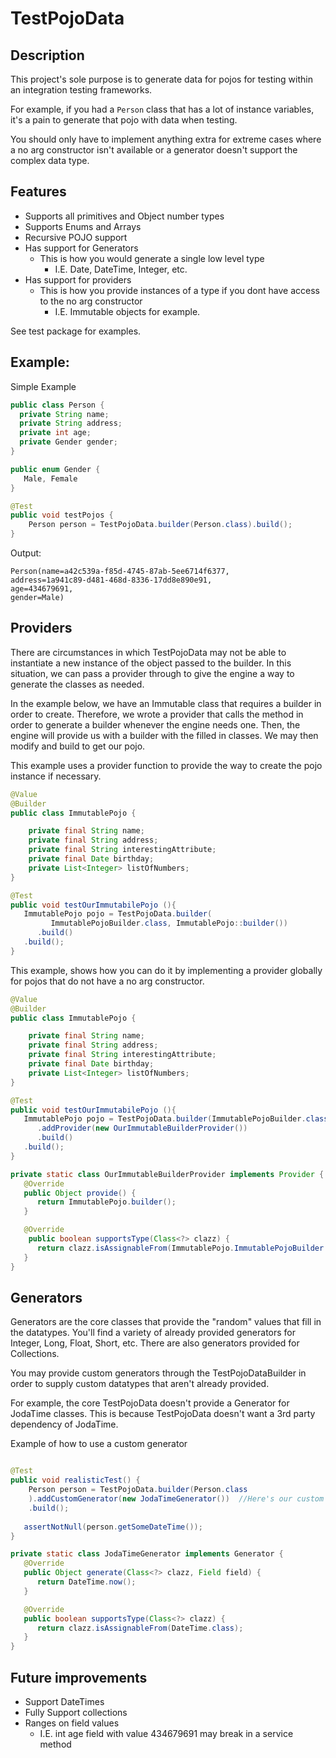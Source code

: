 # TestPojoData

## Description
This project's sole purpose is to generate data
for pojos for testing within an integration testing
frameworks.  

For example, if you had a `Person` class that has
a lot of instance variables, it's a pain to generate 
that pojo with data when testing.  

You should only have to implement anything extra for extreme
cases where a no arg constructor isn't available or a generator
doesn't support the complex data type.

## Features
* Supports all primitives and Object number types
* Supports Enums and Arrays
* Recursive POJO support
* Has support for Generators
    * This is how you would generate a single low level type
        * I.E. Date, DateTime, Integer, etc.
* Has support for providers
    * This is how you provide instances of a type if you dont have access to the no arg constructor
        * I.E. Immutable objects for example.
        
See test package for examples.

## Example:

Simple Example
``` java
public class Person {
  private String name;
  private String address;
  private int age;
  private Gender gender;
}

public enum Gender {
   Male, Female
}

@Test
public void testPojos {
    Person person = TestPojoData.builder(Person.class).build();
}
```

Output:
```
Person(name=a42c539a-f85d-4745-87ab-5ee6714f6377, 
address=1a941c89-d481-468d-8336-17dd8e890e91, 
age=434679691,
gender=Male)
```

## Providers

There are circumstances in which TestPojoData may not be able to instantiate a new instance of the object passed to the builder.  In this situation, we can pass a provider through to give the engine a way to generate the classes as needed.

In the example below, we have an Immutable class that requires a builder in order to create.  Therefore, we wrote a provider that calls the method in order to generate a builder whenever the engine needs one.  Then, the engine will provide us with a builder with the filled in classes.  We may then modify and build to get our pojo.


This example uses a provider function to provide the way to create the pojo instance if necessary.
```java
@Value
@Builder
public class ImmutablePojo {

    private final String name;
    private final String address;
    private final String interestingAttribute;
    private final Date birthday;
    private List<Integer> listOfNumbers;
}

@Test
public void testOurImmutabilePojo (){
   ImmutablePojo pojo = TestPojoData.builder(
         ImmutablePojoBuilder.class, ImmutablePojo::builder())
      .build()
   .build();
}

```



This example, shows how you can do it by implementing a provider globally for pojos that do not have a no arg constructor.
```java
@Value
@Builder
public class ImmutablePojo {

    private final String name;
    private final String address;
    private final String interestingAttribute;
    private final Date birthday;
    private List<Integer> listOfNumbers;
}

@Test
public void testOurImmutabilePojo (){
   ImmutablePojo pojo = TestPojoData.builder(ImmutablePojoBuilder.class)
      .addProvider(new OurImmutableBuilderProvider())
      .build()
   .build();
}

private static class OurImmutableBuilderProvider implements Provider {
   @Override
   public Object provide() {
      return ImmutablePojo.builder();
   }

   @Override
    public boolean supportsType(Class<?> clazz) {
      return clazz.isAssignableFrom(ImmutablePojo.ImmutablePojoBuilder.class);
   }
}
```

## Generators
Generators are the core classes that provide the "random" values that fill in the datatypes.  You'll find a variety of already provided generators for Integer, Long, Float, Short, etc.  There are also generators provided for Collections.

You may provide custom generators through the TestPojoDataBuilder in order to supply custom datatypes that aren't already provided.

For example, the core TestPojoData doesn't provide a Generator for JodaTime classes.  This is because TestPojoData doesn't want a 3rd party dependency of JodaTime.

Example of how to use a custom generator
```java

@Test
public void realisticTest() {
    Person person = TestPojoData.builder(Person.class
    ).addCustomGenerator(new JodaTimeGenerator())  //Here's our custom generator
    .build();
    
   assertNotNull(person.getSomeDateTime());
}

private static class JodaTimeGenerator implements Generator {
   @Override
   public Object generate(Class<?> clazz, Field field) {
      return DateTime.now();
   }

   @Override
   public boolean supportsType(Class<?> clazz) {
      return clazz.isAssignableFrom(DateTime.class); 
   }
}

```

## Future improvements
* Support DateTimes
* Fully Support collections
* Ranges on field values
    * I.E. int age field with value 434679691 may break in a service method